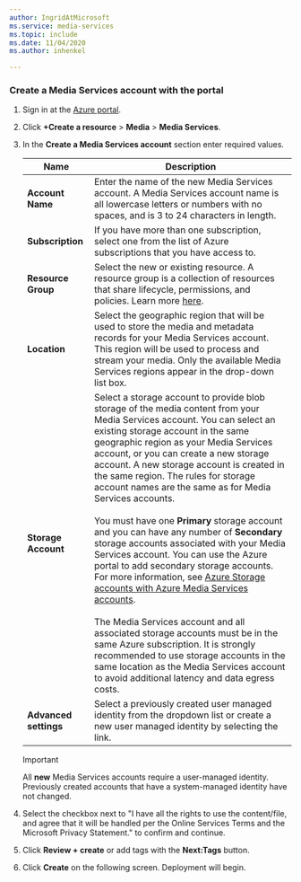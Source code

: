 ```yaml
---
author: IngridAtMicrosoft
ms.service: media-services
ms.topic: include
ms.date: 11/04/2020
ms.author: inhenkel

---
```


<!-- Use the portal to create a media services account. -->

### Create a Media Services account with the portal

1. Sign in at the [Azure portal](https://portal.azure.com/).
1. Click **+Create a resource** > **Media** > **Media Services**.
1. In the **Create a Media Services account** section enter required values.

    | Name | Description |
    | ---|---|
    |**Account Name**|Enter the name of the new Media Services account. A Media Services account name is all lowercase letters or numbers with no spaces, and is 3 to 24 characters in length.|
    |**Subscription**|If you have more than one subscription, select one from the list of Azure subscriptions that you have access to.|
    |**Resource Group**|Select the new or existing resource. A resource group is a collection of resources that share lifecycle, permissions, and policies. Learn more [here](https://docs.microsoft.com/azure-resource-manager/management/overview.md#resource-groups).|
    |**Location**|Select the geographic region that will be used to store the media and metadata records for your Media Services account. This  region will be used to process and stream your media. Only the available Media Services regions appear in the drop-down list box. |
    |**Storage Account**|Select a storage account to provide blob storage of the media content from your Media Services account. You can select an existing storage account in the same geographic region as your Media Services account, or you can create a new storage account. A new storage account is created in the same region. The rules for storage account names are the same as for Media Services accounts.<br/><br/>You must have one **Primary** storage account and you can have any number of **Secondary** storage accounts associated with your Media Services account. You can use the Azure portal to add secondary storage accounts. For more information, see [Azure Storage accounts with Azure Media Services accounts](../storage-account-concept.md).<br/><br/>The Media Services account and all associated storage accounts must be in the same Azure subscription. It is strongly recommended to use storage accounts in the same location as the Media Services account to avoid additional latency and data egress costs.|
    | **Advanced settings** | Select a previously created user managed identity from the dropdown list or create a new user managed identity by selecting the link. |

    > [!IMPORTANT]
    > All **new** Media Services accounts require a user-managed identity. Previously created accounts that have a system-managed identity have not changed.

    <!--|**Advanced settings**| You can create an account using a system-managed identity by selecting the **System-managed** radio button.  Making this selection will allow you to use customer-managed keys, or bring your own key (BYOK) and Media Services to enable trusted storage.  For more information about customer-managed keys, see [Bring your own key (customer-managed keys) with Media Services](../concept-use-customer-managed-keys-byok.md). Additionally, [managed identities](../concept-managed-identities.md) will also be enabled. -->

1. Select the checkbox next to "I have all the rights to use the content/file, and agree that it will be handled per the Online Services Terms and the Microsoft Privacy Statement." to confirm and continue.
1. Click **Review + create** or add tags with the **Next:Tags** button.
1. Click **Create** on the following screen. Deployment will begin.
